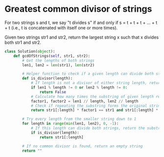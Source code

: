 # Greatest common divisor of strings

For two strings s and t, we say "t divides s" if and only if s = t + t + t + ... + t + t (i.e., t is concatenated with itself one or more times).

Given two strings str1 and str2, return the largest string x such that x divides both str1 and str2.

```python
class Solution(object):
    def gcdOfStrings(self, str1, str2):
        # Get the lengths of both strings
        len1, len2 = len(str1), len(str2)

        # Helper function to check if a given length can divide both strings perfectly
        def is_divisor(length):
            # If length is not a divisor of either string length, return False
            if len1 % length != 0 or len2 % length != 0:
                return False
            # Calculate how many times the substring of given length repeats to form the original strings
            factor1, factor2 = len1 // length, len2 // length
            # Check if repeating the substring forms the original strings
            return str1[:length] * factor1 == str1 and str1[:length] * factor2 == str2

        # Try every length from the smaller string down to 1
        for length in range(min(len1, len2), 0, -1):
            # If this length can divide both strings, return the substring of this length
            if is_divisor(length):
                return str1[:length]

        # If no common divisor is found, return an empty string
        return ""

```
